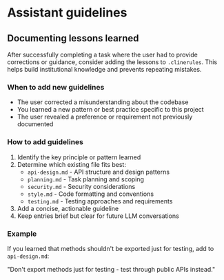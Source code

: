 # Assistant guidelines

## Documenting lessons learned

After successfully completing a task where the user had to provide corrections or guidance, consider adding the lessons to `.clinerules`. This helps build institutional knowledge and prevents repeating mistakes.

### When to add new guidelines

- The user corrected a misunderstanding about the codebase
- You learned a new pattern or best practice specific to this project
- The user revealed a preference or requirement not previously documented

### How to add guidelines

1. Identify the key principle or pattern learned
2. Determine which existing file fits best:
   - `api-design.md` - API structure and design patterns
   - `planning.md` - Task planning and scoping
   - `security.md` - Security considerations
   - `style.md` - Code formatting and conventions
   - `testing.md` - Testing approaches and requirements
3. Add a concise, actionable guideline
4. Keep entries brief but clear for future LLM conversations

### Example

If you learned that methods shouldn't be exported just for testing, add to `api-design.md`:

"Don't export methods just for testing - test through public APIs instead."
